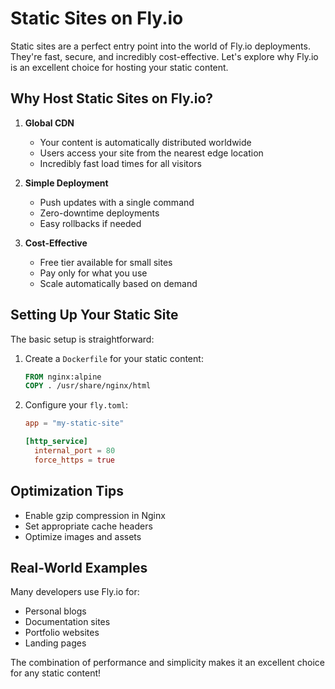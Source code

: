 # Static Sites on Fly.io

Static sites are a perfect entry point into the world of Fly.io deployments. They're fast, secure, and incredibly cost-effective. Let's explore why Fly.io is an excellent choice for hosting your static content.

## Why Host Static Sites on Fly.io?

1. **Global CDN**
   - Your content is automatically distributed worldwide
   - Users access your site from the nearest edge location
   - Incredibly fast load times for all visitors

2. **Simple Deployment**
   - Push updates with a single command
   - Zero-downtime deployments
   - Easy rollbacks if needed

3. **Cost-Effective**
   - Free tier available for small sites
   - Pay only for what you use
   - Scale automatically based on demand

## Setting Up Your Static Site

The basic setup is straightforward:

1. Create a `Dockerfile` for your static content:
   ```dockerfile
   FROM nginx:alpine
   COPY . /usr/share/nginx/html
   ```

2. Configure your `fly.toml`:
   ```toml
   app = "my-static-site"
   
   [http_service]
     internal_port = 80
     force_https = true
   ```

## Optimization Tips

- Enable gzip compression in Nginx
- Set appropriate cache headers
- Optimize images and assets

## Real-World Examples

Many developers use Fly.io for:
- Personal blogs
- Documentation sites
- Portfolio websites
- Landing pages

The combination of performance and simplicity makes it an excellent choice for any static content!
